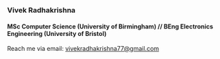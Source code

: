 ### Vivek Radhakrishna
#### MSc Computer Science (University of Birmingham) // BEng Electronics Engineering (University of Bristol)


Reach me via email: vivekradhakrishna77@gmail.com

<!--
**VivekRadhakrishna77/VivekRadhakrishna77** is a ✨ _special_ ✨ repository because its `README.md` (this file) appears on your GitHub profile.

Here are some ideas to get you started:

- 🔭 I’m currently working on ...
- 🌱 I’m currently learning ...
- 👯 I’m looking to collaborate on ...
- 🤔 I’m looking for help with ...
- 💬 Ask me about ...
- 📫 How to reach me: ...
- 😄 Pronouns: ...
- ⚡ Fun fact: ...
-->
